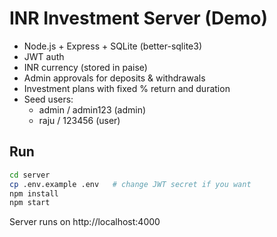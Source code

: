 # INR Investment Server (Demo)

- Node.js + Express + SQLite (better-sqlite3)
- JWT auth
- INR currency (stored in paise)
- Admin approvals for deposits & withdrawals
- Investment plans with fixed % return and duration
- Seed users:
  - admin / admin123 (admin)
  - raju / 123456 (user)

## Run
```bash
cd server
cp .env.example .env   # change JWT secret if you want
npm install
npm start
```
Server runs on http://localhost:4000
